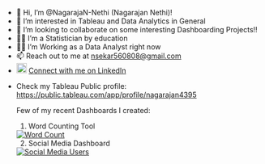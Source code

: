 - 👋 Hi, I’m @NagarajaN-Nethi (Nagarajan Nethi)!
- 👀 I’m interested in Tableau and Data Analytics in General
- 💞️ I’m looking to collaborate on some interesting Dashboarding Projects!!
- 👨‍🎓 I’m a Statistician by education 
- 👨‍🏭 I’m Working as a Data Analyst right now
- 📫 Reach out to me at nsekar560808@gmail.com
- <img src="https://user-images.githubusercontent.com/10369716/123642142-96890200-d840-11eb-88bb-65b524f06b81.png" alt="drawing" width="20"/> [Connect with me on LinkedIn](https://www.linkedin.com/in/nagarajan-nethi/)

<!--- NagarajaN-Nethi/NagarajaN-Nethi is a ✨ special ✨ repository because its `README.md` (this file) appears on your GitHub profile. You can click the Preview link to take a look at your changes. --->
- Check my Tableau Public profile: https://public.tableau.com/app/profile/nagarajan4395

  Few of my recent Dashboards I created:
  1. Word Counting Tool
  <html>
  <div class='tableauPlaceholder' id='viz1657618296638' style='position: relative'><noscript><a href='#'><img alt='Word Count ' src='https:&#47;&#47;public.tableau.com&#47;static&#47;images&#47;Pl&#47;Placeholder_16575518030380&#47;WordCount&#47;1_rss.png' style='border: none' /></a></noscript><object class='tableauViz'  style='display:none;'><param name='host_url' value='https%3A%2F%2Fpublic.tableau.com%2F' /> <param name='embed_code_version' value='3' /> <param name='site_root' value='' /><param name='name' value='Placeholder_16575518030380&#47;WordCount' /><param name='tabs' value='no' /><param name='toolbar' value='yes' /><param name='static_image' value='https:&#47;&#47;public.tableau.com&#47;static&#47;images&#47;Pl&#47;Placeholder_16575518030380&#47;WordCount&#47;1.png' /> <param name='animate_transition' value='yes' /><param name='display_static_image' value='yes' /><param name='display_spinner' value='yes' /><param name='display_overlay' value='yes' /><param name='display_count' value='yes' /><param name='language' value='en-US' /></object></div>                <script type='text/javascript'>                    var divElement = document.getElementById('viz1657618296638');                    var vizElement = divElement.getElementsByTagName('object')[0];                    if ( divElement.offsetWidth > 800 ) { vizElement.style.width='1000px';vizElement.style.height='827px';} else if ( divElement.offsetWidth > 500 ) { vizElement.style.width='1000px';vizElement.style.height='827px';} else { vizElement.style.width='100%';vizElement.style.height=(divElement.offsetWidth*1.77)+'px';}                     var scriptElement = document.createElement('script');                    scriptElement.src = 'https://public.tableau.com/javascripts/api/viz_v1.js';                    vizElement.parentNode.insertBefore(scriptElement, vizElement);                </script>  </html>
  
  2. Social Media Dashboard
  <html>
  <div class='tableauPlaceholder' id='viz1657618337040' style='position: relative'><noscript><a href='#'><img alt='Social Media Users  ' src='https:&#47;&#47;public.tableau.com&#47;static&#47;images&#47;So&#47;SocialMediaDashboard_16557467862570&#47;SocialMediaUsers&#47;1_rss.png' style='border: none' /></a></noscript><object class='tableauViz'  style='display:none;'><param name='host_url' value='https%3A%2F%2Fpublic.tableau.com%2F' /> <param name='embed_code_version' value='3' /> <param name='site_root' value='' /><param name='name' value='SocialMediaDashboard_16557467862570&#47;SocialMediaUsers' /><param name='tabs' value='no' /><param name='toolbar' value='yes' /><param name='static_image' value='https:&#47;&#47;public.tableau.com&#47;static&#47;images&#47;So&#47;SocialMediaDashboard_16557467862570&#47;SocialMediaUsers&#47;1.png' /> <param name='animate_transition' value='yes' /><param name='display_static_image' value='yes' /><param name='display_spinner' value='yes' /><param name='display_overlay' value='yes' /><param name='display_count' value='yes' /><param name='language' value='en-US' /></object></div>                <script type='text/javascript'>                    var divElement = document.getElementById('viz1657618337040');                    var vizElement = divElement.getElementsByTagName('object')[0];                    if ( divElement.offsetWidth > 800 ) { vizElement.style.width='1366px';vizElement.style.height='795px';} else if ( divElement.offsetWidth > 500 ) { vizElement.style.width='1366px';vizElement.style.height='795px';} else { vizElement.style.width='100%';vizElement.style.height='1177px';}                     var scriptElement = document.createElement('script');                    scriptElement.src = 'https://public.tableau.com/javascripts/api/viz_v1.js';                    vizElement.parentNode.insertBefore(scriptElement, vizElement);                </script>
  </html>
